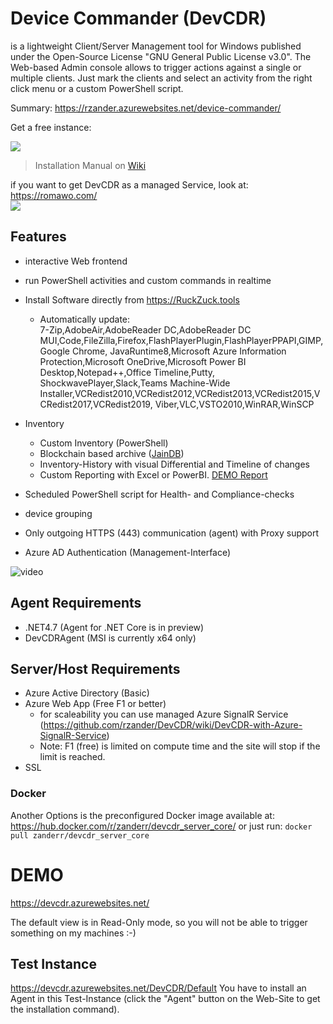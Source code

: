 # Device Commander (DevCDR)
is a lightweight Client/Server Management tool for Windows published under the Open-Source License "GNU General Public License v3.0".
The Web-based Admin console allows to trigger actions against a single or multiple clients. Just mark the clients and select an activity from the right click menu or a custom PowerShell script.

Summary: https://rzander.azurewebsites.net/device-commander/

Get a free instance:

<a href="https://azuredeploy.net/?repository=https://github.com/rzander/devcdr/tree/ServerCore31" target="_blank">
    <img src="http://azuredeploy.net/deploybutton.png"/>
</a>

> Installation Manual on [Wiki](https://github.com/rzander/DevCDR/wiki/Deploy-to-Azure)

if you want to get DevCDR as a managed Service, look at: https://romawo.com/  
![](https://romawo.com/images/ROMAWO_Header_green_72.png)

## Features
* interactive Web frontend 
* run PowerShell activities and custom commands in realtime
* Install Software directly from https://RuckZuck.tools
  * Automatically update:  
7-Zip,AdobeAir,AdobeReader DC,AdobeReader DC MUI,Code,FileZilla,Firefox,FlashPlayerPlugin,FlashPlayerPPAPI,GIMP,Google Chrome,	JavaRuntime8,Microsoft Azure Information Protection,Microsoft OneDrive,Microsoft Power BI Desktop,Notepad++,Office Timeline,Putty,	ShockwavePlayer,Slack,Teams Machine-Wide Installer,VCRedist2010,VCRedist2012,VCRedist2013,VCRedist2015,VCRedist2017,VCRedist2019,	Viber,VLC,VSTO2010,WinRAR,WinSCP
 
* Inventory
  * Custom Inventory (PowerShell)
  * Blockchain based archive ([JainDB](https://github.com/rzander/jaindb))
  * Inventory-History with visual Differential and Timeline of changes
  * Custom Reporting with Excel or PowerBI.  [DEMO Report](https://app.powerbi.com/view?r=eyJrIjoiNzUyNDkzNDAtZmFiMC00MGUyLTgyZDUtZmY4ZWZiODAzMjZhIiwidCI6ImVkNDI1ODAyLTExODYtNDRkZS04ODIzLWE0YTU3ZDE0MGEyOCIsImMiOjh9)
* Scheduled PowerShell script for Health- and Compliance-checks
* device grouping
* Only outgoing HTTPS (443) communication (agent) with Proxy support
* Azure AD Authentication (Management-Interface)

![video](https://rzander.azurewebsites.net/content/images/2018/07/devcdr.gif)

## Agent Requirements
* .NET4.7 (Agent for .NET Core is in preview)
* DevCDRAgent (MSI is currently x64 only)

## Server/Host Requirements
* Azure Active Directory (Basic)
* Azure Web App (Free F1 or better)
   * for scaleability you can use managed Azure SignalR Service (https://github.com/rzander/DevCDR/wiki/DevCDR-with-Azure-SignalR-Service)
   * Note: F1 (free) is limited on compute time and the site will stop if the limit is reached.
* SSL

### Docker
Another Options is the preconfigured Docker image available at: https://hub.docker.com/r/zanderr/devcdr_server_core/
or just run:
`docker pull zanderr/devcdr_server_core`

# DEMO
https://devcdr.azurewebsites.net/ 

The default view is in Read-Only mode, so you will not be able to trigger something on my machines :-)
## Test Instance
https://devcdr.azurewebsites.net/DevCDR/Default
You have to install an Agent in this Test-Instance (click the "Agent" button on the Web-Site to get the installation command).


